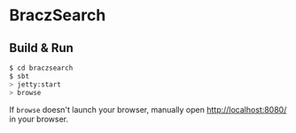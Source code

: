 # BraczSearch #

## Build & Run ##

```sh
$ cd braczsearch
$ sbt
> jetty:start
> browse
```

If `browse` doesn't launch your browser, manually open [http://localhost:8080/](http://localhost:8080/) in your browser.

